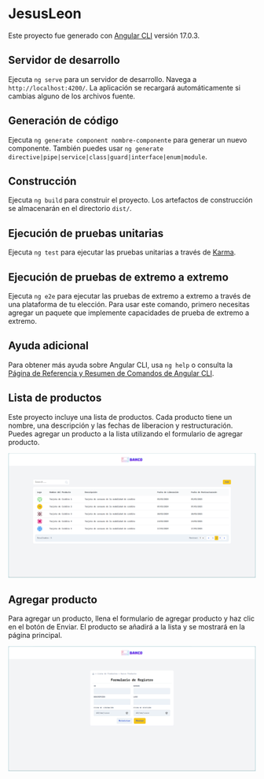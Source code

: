 # JesusLeon

Este proyecto fue generado con [Angular CLI](https://github.com/angular/angular-cli) versión 17.0.3.

## Servidor de desarrollo

Ejecuta `ng serve` para un servidor de desarrollo. Navega a `http://localhost:4200/`. La aplicación se recargará automáticamente si cambias alguno de los archivos fuente.

## Generación de código

Ejecuta `ng generate component nombre-componente` para generar un nuevo componente. También puedes usar `ng generate directive|pipe|service|class|guard|interface|enum|module`.

## Construcción

Ejecuta `ng build` para construir el proyecto. Los artefactos de construcción se almacenarán en el directorio `dist/`.

## Ejecución de pruebas unitarias

Ejecuta `ng test` para ejecutar las pruebas unitarias a través de [Karma](https://karma-runner.github.io).

## Ejecución de pruebas de extremo a extremo

Ejecuta `ng e2e` para ejecutar las pruebas de extremo a extremo a través de una plataforma de tu elección. Para usar este comando, primero necesitas agregar un paquete que implemente capacidades de prueba de extremo a extremo.

## Ayuda adicional

Para obtener más ayuda sobre Angular CLI, usa `ng help` o consulta la [Página de Referencia y Resumen de Comandos de Angular CLI](https://angular.io/cli).

## Lista de productos

Este proyecto incluye una lista de productos. Cada producto tiene un nombre, una descripción y las fechas de liberacion y restructuración. Puedes agregar un producto a la lista utilizando el formulario de agregar producto.

![](./src/assets/img/Lista.png)

## Agregar producto

Para agregar un producto, llena el formulario de agregar producto y haz clic en el botón de Enviar. El producto se añadirá a la lista y se mostrará en la página principal.

![](./src/assets/img/Crear.png)

